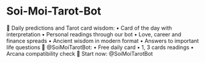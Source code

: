 # Soi-Moi-Tarot-Bot
🔮 Daily predictions and Tarot card wisdom: • Card of the day with interpretation • Personal readings through our bot • Love, career and finance spreads • Ancient wisdom in modern format • Answers to important life questions  🎴 @SoiMoiTarotBot: • Free daily card • 1, 3 cards readings • Arcana compatibility check  💫 Start now: @SoiMoiTarotBot
